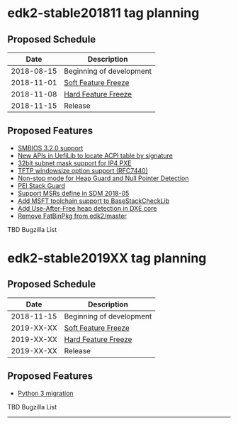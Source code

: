 # edk2-stable201811 tag planning

## Proposed Schedule

| Date       | Description                              |
| ---------- | ---------------------------------------- |
| 2018-08-15 | Beginning of development                 |
| 2018-11-01 | [Soft Feature Freeze](SoftFeatureFreeze) |
| 2018-11-08 | [Hard Feature Freeze](HardFeatureFreeze) |
| 2018-11-15 | Release                                  |

## Proposed Features

* [SMBIOS 3.2.0 support](https://bugzilla.tianocore.org/show_bug.cgi?id=1099)
* [New APIs in UefiLib to locate ACPI table by signature](https://bugzilla.tianocore.org/show_bug.cgi?id=967)
* [32bit subnet mask support for IP4 PXE](https://bugzilla.tianocore.org/show_bug.cgi?id=1125)
* [TFTP windowsize option support (RFC7440)](https://bugzilla.tianocore.org/show_bug.cgi?id=886)
* [Non-stop mode for Heap Guard and Null Pointer Detection](https://bugzilla.tianocore.org/show_bug.cgi?id=1095)
* [PEI Stack Guard](https://bugzilla.tianocore.org/show_bug.cgi?id=1126)
* [Support MSRs define in SDM 2018-05](https://bugzilla.tianocore.org/show_bug.cgi?id=1213)
* [Add MSFT toolchain support to BaseStackCheckLib](https://bugzilla.tianocore.org/show_bug.cgi?id=1239)
* [Add Use-After-Free heap detection in DXE core](https://bugzilla.tianocore.org/show_bug.cgi?id=1240)
* [Remove FatBinPkg from edk2/master](https://bugzilla.tianocore.org/show_bug.cgi?id=1105)

TBD Bugzilla List

# edk2-stable2019XX tag planning

## Proposed Schedule

| Date       | Description                              |
| ---------- | ---------------------------------------- |
| 2018-11-15 | Beginning of development                 |
| 2019-XX-XX | [Soft Feature Freeze](SoftFeatureFreeze) |
| 2019-XX-XX | [Hard Feature Freeze](HardFeatureFreeze) |
| 2019-XX-XX | Release                                  |

## Proposed Features
* [Python 3 migration](https://bugzilla.tianocore.org/show_bug.cgi?id=55)

TBD Bugzilla List

---
